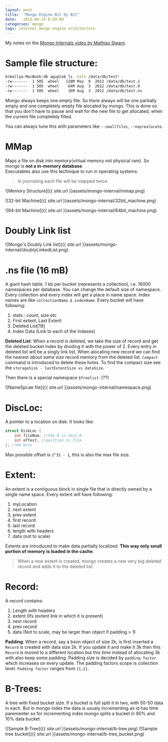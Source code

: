 ```yaml
---
layout: post
title:  "Mongo Engine Bit by Bit"
date:   2015-04-19 8:59:09
categories: mongo
tags: internal mongo engine architecture
---
```


My notes on the [Mongo Internals video by Mathias Stearn](http://www.mongodb.com/presentations/mongodbs-storage-engine-bit-bit).

# Sample file structure:

```bash
brmallya-MacBook:db agupta$ ls -halS /data/db/test*
-rw-------  1 505  wheel   128M May  9  2012 /data/db/test.1
-rw-------  1 505  wheel    64M Aug  3  2012 /data/db/test.0
-rw-------  1 505  wheel    16M Aug  3  2012 /data/db/test.ns
```

Mongo always keeps one empty file. So there always will be one partially empty and one completely empty file alocated by mongo. This is done so that you don't have to pause and wait for the new file to get allocated, when the current file completely filled.

You can always tune this with parameters like `--smallfiles`, `--noprealocate`.

# MMap

Maps a file on disk into memory(virtual memory not physical ram). So mongo is **not a in-memory database**.  
Executables also use this technique to run in operating systems. 

> In journaling each file will be mapped twice.

![Memory Structure]({{ site.url }}assets/mongo-internal/mmap.png)

![32-bit Machine]({{ site.url }}assets/mongo-internal/32bit_machine.png)

![64-bit Machine]({{ site.url }}assets/mongo-internal/64bit_machine.png)

# Doubly Link list

![Mongo's Doubly Link list]({{ site.url }}assets/mongo-internal/doublyLinkedList.png)

# .ns file (16 mB)

A giant hash table. 1 kb per bucket (represents a collection), i.e. 16000 namespaces per database. You can change the default size of namespace. Every collection and every index will get a place in name space. Index names are like `collectionName.$.indexName`. Every bucket will have following:

1. stats : count, size etc
2. First extent, Last Extent
3. Deleted List[19]
4. Index Data (Link to each of the indexes)

**Deleted List**:  When a record is deleted, we take the size of record and get the deleted bucket index by dividing it with the power of 2. Every entry in deleted list will be a singly link list. When alocating new record we can find the nearest _about same size_ record memory from the deleted list. `Compact` command is introduced to delete these holes. To find the compact size see the `storageSize - lastExtentSize vs dataSize`.

Then there is a special namespace `$freelist`. (??)

![NameSpcae file]({{ site.url }}assets/mongo-internal/namespace.png)

# DiscLoc:

A pointer to a location on disk. It looks like:

```c
struct DiskLoc {
	int fileNum; //the 0 in test.0
	int offest; //position in file
}; //64 bits
```

Max possible offset is `2^32 - 1`, this is also the max file size.

# Extent: 
An extent is a contiguous block in single file that is directly owned by a single name space. Every extent will have following:

1. myLocation
2. next extent
3. prev extent
4. first record
5. last record
6. length with headers
7. data (not to scale)

Extents are introduced to make data partially localized. **This way only small portion of memory is loaded in the cache**.

> When a new extent is created, mongo creates a new very big deleted record and adds it to the deleted list.

# Record: 

A record contains:

1. Length with headers
2. extent 0fs (extent link in which it is present)
3. next record
4. prev record
5. data (Not to scale, may be larger than object if padding > 1)

**Padding**: When a record, say a bson object of size 2k, is first inserted a `Record` is created with data size 2k. If you update it and make it 3k then this `Record` is moved to a different location but this time instead of allocating 3k with also keep some padding. Padding size is decided by `padding factor` which increases on every update. The padding factors scope is collection level. `Padding factor` ranges from `[1,2]`.

# B-Trees:

A tree with fixed bucket size. If a bucket is full split it in two, with 50-50 data in each. But in mongo index the data is usualy incrementing as id has time parementer so for incrementing index mongo splits a bucket in 90% and 10% data bucket.

![Sample B-Tree]({{ site.url }}assets/mongo-internal/b-tree.png)
![Sample tree bucket]({{ site.url }}assets/mongo-internal/b-tree_bucket.png)
